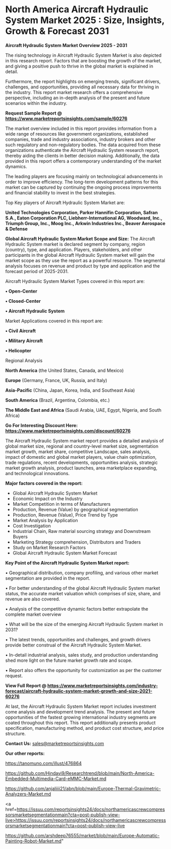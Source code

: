 # North America Aircraft Hydraulic System Market 2025 : Size, Insights, Growth & Forecast 2031

<Strong> Aircraft Hydraulic System Market Overview 2025 - 2031</strong>

The rising technology in Aircraft Hydraulic System Market is also depicted in this research report. Factors that are boosting the growth of the market, and giving a positive push to thrive in the global market is explained in detail.

Furthermore, the report highlights on emerging trends, significant drivers, challenges, and opportunities, providing all necessary data for thriving in the industry. This report market research offers a comprehensive perspective, including an in-depth analysis of the present and future scenarios within the industry.

<strong>Request Sample Report @ <a href=https://www.marketreportsinsights.com/sample/60276>https://www.marketreportsinsights.com/sample/60276</a></strong>

The market overview included in this report provides information from a wide range of resources like government organizations, established companies, trade and industry associations, industry brokers and other such regulatory and non-regulatory bodies. The data acquired from these organizations authenticate the Aircraft Hydraulic System research report, thereby aiding the clients in better decision making. Additionally, the data provided in this report offers a contemporary understanding of the market dynamics.

The leading players are focusing mainly on technological advancements in order to improve efficiency. The long-term development patterns for this market can be captured by continuing the ongoing process improvements and financial stability to invest in the best strategies.

Top Key players of Aircraft Hydraulic System Market are:

<strong>United Technologies Corporation, Parker Hannifin Corporation, Safran S.A., Eaton Corporation PLC, Liebherr-International AG, Woodward, Inc., Triumph Group, Inc., Moog Inc., Arkwin Industries Inc., Beaver Aerospace & Defense</strong>

<strong><b>Global Aircraft Hydraulic System Market Scope and Size:</b></strong>
The Aircraft Hydraulic System market is declared segment by company, region (country), type, and application. Players, stakeholders, and other participants in the global Aircraft Hydraulic System market will gain the market scope as they use the report as a powerful resource. The segmental analysis focuses on revenue and product by type and application and the forecast period of 2025-2031.

Aircraft Hydraulic System Market Types covered in this report are:

<strong>• Open-Center

• Closed-Center

• Aircraft Hydraulic System</strong>

Market Applications covered in this report are:

<strong>• Civil Aircraft

• Military Aircraft

• Helicopter</strong> 

Regional Analysis

<strong>North America</strong> (the United States, Canada, and Mexico)

<strong>Europe</strong> (Germany, France, UK, Russia, and Italy)

<strong>Asia-Pacific</strong> (China, Japan, Korea, India, and Southeast Asia)

<strong>South America</strong> (Brazil, Argentina, Colombia, etc.)

<strong>The Middle East and Africa</strong> (Saudi Arabia, UAE, Egypt, Nigeria, and South Africa)

<strong>Go For Interesting Discount Here: <a href=https://www.marketreportsinsights.com/discount/60276>https://www.marketreportsinsights.com/discount/60276</a></strong>

The Aircraft Hydraulic System market report provides a detailed analysis of global market size, regional and country-level market size, segmentation market growth, market share, competitive Landscape, sales analysis, impact of domestic and global market players, value chain optimization, trade regulations, recent developments, opportunities analysis, strategic market growth analysis, product launches, area marketplace expanding, and technological innovations.

<strong><b>Major factors covered in the report:</b></strong>
<ul>
  <li>Global Aircraft Hydraulic System Market </li>
  <li>Economic Impact on the Industry</li>
  <li>Market Competition in terms of Manufacturers</li>
  <li>Production, Revenue (Value) by geographical segmentation</li>
  <li>Production, Revenue (Value), Price Trend by Type</li>
  <li>Market Analysis by Application</li>
  <li>Cost Investigation</li>
  <li>Industrial Chain, Raw material sourcing strategy and Downstream Buyers</li>
  <li>Marketing Strategy comprehension, Distributors and Traders</li>
  <li>Study on Market Research Factors</li>
  <li>Global Aircraft Hydraulic System Market Forecast</li>
</ul>

<strong><b>Key Point of the Aircraft Hydraulic System Market report:</b></strong>

• Geographical distribution, company profiling, and various other market segmentation are provided in the report.

• For better understanding of the global Aircraft Hydraulic System market status, the accurate market valuation which comprises of size, share, and revenue are also covered.

• Analysis of the competitive dynamic factors better extrapolate the complete market overview

• What will be the size of the emerging Aircraft Hydraulic System market in 2031?

• The latest trends, opportunities and challenges, and growth drivers provide better construal of the Aircraft Hydraulic System Market.

• In-detail industrial analysis, sales study, and production understanding shed more light on the future market growth rate and scope.

• Report also offers the opportunity for customization as per the customer request.

<strong><b>View Full Report @ <a href=https://www.marketreportsinsights.com/industry-forecast/aircraft-hydraulic-system-market-growth-and-size-2021-60276>https://www.marketreportsinsights.com/industry-forecast/aircraft-hydraulic-system-market-growth-and-size-2021-60276</a></b></strong>


At last, the Aircraft Hydraulic System Market report includes investment come analysis and development trend analysis. The present and future opportunities of the fastest growing international industry segments are coated throughout this report. This report additionally presents product specification, manufacturing method, and product cost structure, and price structure.

<strong>Contact Us:</strong>
sales@marketreportsinsights.com

<strong>Our other reports:</strong>

<a href=https://tanomuno.com/illust/476864>https://tanomuno.com/illust/476864</a>

<a href=https://github.com/Hindavi9/Researchtrend/blob/main/North-America-Embedded-Multimedia-Card-eMMC-Market.md>https://github.com/Hindavi9/Researchtrend/blob/main/North-America-Embedded-Multimedia-Card-eMMC-Market.md</a>

<a href=https://github.com/anjaliiii21/abn/blob/main/Europe-Thermal-Gravimetric-Analyzers-Market.md>https://github.com/anjaliiii21/abn/blob/main/Europe-Thermal-Gravimetric-Analyzers-Market.md</a>

<a href=https://issuu.com/reportsinsights24/docs/northamericascrewcompressorsmarketsegmentationmain?cta=post-publish-view-live>https://issuu.com/reportsinsights24/docs/northamericascrewcompressorsmarketsegmentationmain?cta=post-publish-view-live</a>

<a href=https://github.com/arshdeep76555/market/blob/main/Europe-Automatic-Painting-Robot-Market.md>https://github.com/arshdeep76555/market/blob/main/Europe-Automatic-Painting-Robot-Market.md</a>"
